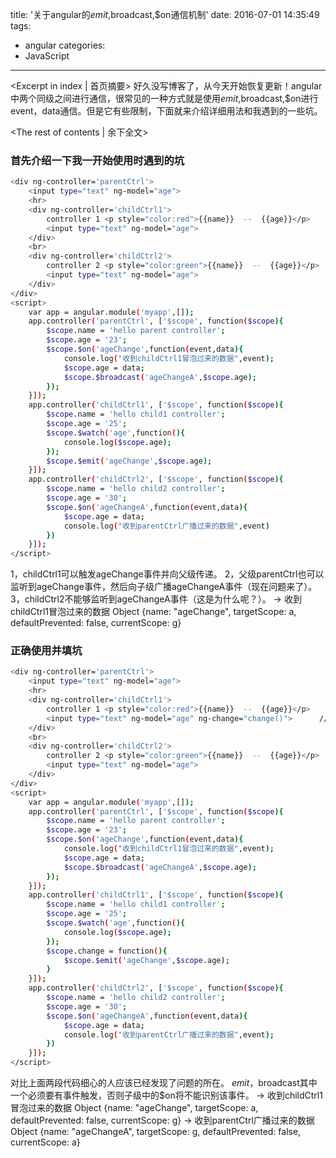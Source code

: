 title: '关于angular的$emit,$broadcast,$on通信机制'
date: 2016-07-01 14:35:49
tags:
  - angular
categories:
  - JavaScript
---
<Excerpt in index | 首页摘要>
好久没写博客了，从今天开始恢复更新！angular中两个同级之间进行通信，很常见的一种方式就是使用$emit,$broadcast,$on进行event，data通信。但是它有些限制，下面就来介绍详细用法和我遇到的一些坑。
<!-- more -->
<The rest of contents | 余下全文>
### 首先介绍一下我一开始使用时遇到的坑
``` bash
<div ng-controller='parentCtrl'>
	<input type="text" ng-model="age">
	<hr>
	<div ng-controller='childCtrl1'>
		controller 1 <p style="color:red">{{name}}  --  {{age}}</p>
		<input type="text" ng-model="age">
	</div>
	<br>
	<div ng-controller='childCtrl2'>
		controller 2 <p style="color:green">{{name}}  --  {{age}}</p>
		<input type="text" ng-model="age">
	</div>
</div>
<script>
	var app = angular.module('myapp',[]);
	app.controller('parentCtrl', ['$scope', function($scope){
		$scope.name = 'hello parent controller';
		$scope.age = '23';
		$scope.$on('ageChange',function(event,data){
			console.log("收到childCtrl1冒泡过来的数据",event);
			$scope.age = data;
			$scope.$broadcast('ageChangeA',$scope.age);
		});
	}]);
	app.controller('childCtrl1', ['$scope', function($scope){
		$scope.name = 'hello child1 controller';
		$scope.age = '25';
		$scope.$watch('age',function(){
			console.log($scope.age);
		});
		$scope.$emit('ageChange',$scope.age);
	}]);
	app.controller('childCtrl2', ['$scope', function($scope){
		$scope.name = 'hello child2 controller';
		$scope.age = '30';
		$scope.$on('ageChangeA',function(event,data){
			$scope.age = data;
			console.log("收到parentCtrl广播过来的数据",event)
		})
	}]);
</script>
```
1，childCtrl1可以触发ageChange事件并向父级传递。
2，父级parentCtrl也可以监听到ageChange事件，然后向子级广播ageChangeA事件（现在问题来了）。
3，childCtrl2不能够监听到ageChangeA事件（这是为什么呢？）。
-> 收到childCtrl1冒泡过来的数据 Object {name: "ageChange", targetScope: a, defaultPrevented: false, currentScope: g}

### 正确使用并填坑
``` bash
<div ng-controller='parentCtrl'>
	<input type="text" ng-model="age">
	<hr>
	<div ng-controller='childCtrl1'>
		controller 1 <p style="color:red">{{name}}  --  {{age}}</p>
		<input type="text" ng-model="age" ng-change="change()">      //ng-change事件触发
	</div>
	<br>
	<div ng-controller='childCtrl2'>
		controller 2 <p style="color:green">{{name}}  --  {{age}}</p>
		<input type="text" ng-model="age">
	</div>
</div>
<script>
	var app = angular.module('myapp',[]);
	app.controller('parentCtrl', ['$scope', function($scope){
		$scope.name = 'hello parent controller';
		$scope.age = '23';
		$scope.$on('ageChange',function(event,data){
			console.log("收到childCtrl1冒泡过来的数据",event);
			$scope.age = data;
			$scope.$broadcast('ageChangeA',$scope.age);
		});
	}]);
	app.controller('childCtrl1', ['$scope', function($scope){
		$scope.name = 'hello child1 controller';
		$scope.age = '25';
		$scope.$watch('age',function(){
			console.log($scope.age);
		});
		$scope.change = function(){
			$scope.$emit('ageChange',$scope.age);
		}
	}]);
	app.controller('childCtrl2', ['$scope', function($scope){
		$scope.name = 'hello child2 controller';
		$scope.age = '30';
		$scope.$on('ageChangeA',function(event,data){
			$scope.age = data;
			console.log("收到parentCtrl广播过来的数据",event);
		})
	}]);
</script>
```
对比上面两段代码细心的人应该已经发现了问题的所在。
$emit，$broadcast其中一个必须要有事件触发，否则子级中的$on将不能识别该事件。
-> 收到childCtrl1冒泡过来的数据 Object {name: "ageChange", targetScope: a, defaultPrevented: false, currentScope: g}
-> 收到parentCtrl广播过来的数据 Object {name: "ageChangeA", targetScope: g, defaultPrevented: false, currentScope: a}
